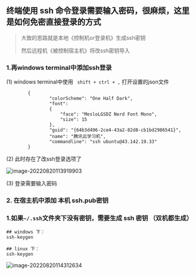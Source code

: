## 终端使用 ssh 命令登录需要输入密码，很麻烦，这里是如何免密直接登录的方式



> 大致的思路就是本地《控制机or登录机》生成ssh密钥
>
> 然后远程机《被控制宿主机》将改ssh密钥导入



### 1.再windows terminal中添加ssh登录

(1) windows terminal中使用 ` shift + ctrl + ,` 打开设置的json文件

```
		{
                "colorScheme": "One Half Dark",
                "font": 
                {
                    "face": "MesloLGSDZ Nerd Font Mono",
                    "size": 15
                },
                "guid": "{64b3d496-2ce4-43a2-82d8-cb1bd2986541}",
                "name": "腾讯云学习机",
                "commandline": "ssh ubuntu@43.142.19.33"
        }
```

(2) 此时存在了改ssh登录选项了

![image-20220820113919903](https://i.imgur.com/d2PYYIp.png)

(3) 登录需要输入密码



### 2. 在宿主机中添加 本机 ssh.pub密钥

### 1.如果`~/.ssh`文件夹下没有密钥，需要生成 ssh 密钥 （双机都生成）

```
## windows 下：
ssh-keygen 

## linux 下：
ssh-keygen

```

![image-20220820114312634](https://i.imgur.com/7MVkT1m.png)







